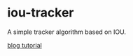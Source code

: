 # iou-tracker
A simple tracker algorithm based on IOU. 

[blog tutorial](http://motoleisure.com/2019/08/14/iou-tracker-implementation/)
